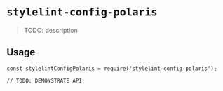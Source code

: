 # `stylelint-config-polaris`

> TODO: description

## Usage

```
const stylelintConfigPolaris = require('stylelint-config-polaris');

// TODO: DEMONSTRATE API
```
